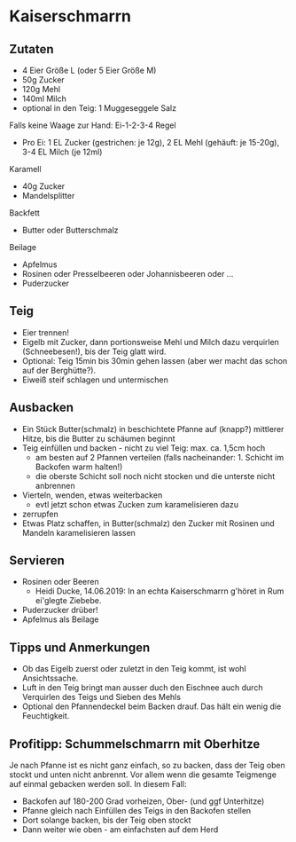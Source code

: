# Kaiserschmarrn

## Zutaten
* 4 Eier Größe L (oder 5 Eier Größe M)
* 50g Zucker
* 120g Mehl
* 140ml Milch
* optional in den Teig: 1 Muggeseggele Salz

Falls keine Waage zur Hand: Ei-1-2-3-4 Regel
* Pro Ei: 1 EL Zucker (gestrichen: je 12g), 2 EL Mehl (gehäuft: je 15-20g), 3-4 EL Milch (je 12ml)

Karamell
* 40g Zucker
* Mandelsplitter

Backfett
* Butter oder Butterschmalz

Beilage
* Apfelmus
* Rosinen oder Presselbeeren oder Johannisbeeren oder ...
* Puderzucker

## Teig
* Eier trennen!
* Eigelb mit Zucker, dann portionsweise Mehl und Milch dazu verquirlen (Schneebesen!), bis der Teig glatt wird. 
* Optional: Teig 15min bis 30min gehen lassen (aber wer macht das schon auf der Berghütte?).
* Eiweiß steif schlagen und untermischen

## Ausbacken
* Ein Stück Butter(schmalz) in beschichtete Pfanne auf (knapp?) mittlerer Hitze, bis die Butter zu schäumen beginnt
* Teig einfüllen und backen - nicht zu viel Teig: max. ca. 1,5cm hoch
  * am besten auf 2 Pfannen verteilen (falls nacheinander: 1. Schicht im Backofen warm halten!)
  * die oberste Schicht soll noch nicht stocken und die unterste nicht anbrennen
* Vierteln, wenden, etwas weiterbacken 
  * evtl jetzt schon etwas Zucken zum karamelisieren dazu
* zerrupfen
* Etwas Platz schaffen, in Butter(schmalz) den Zucker mit Rosinen und Mandeln karamelisieren lassen

## Servieren
* Rosinen oder Beeren
  * Heidi Ducke, 14.06.2019: In an echta Kaiserschmarrn g'höret in Rum ei'glegte Ziebebe.
* Puderzucker drüber!
* Apfelmus als Beilage

## Tipps und Anmerkungen 
* Ob das Eigelb zuerst oder zuletzt in den Teig kommt, ist wohl Ansichtssache.
* Luft in den Teig bringt man ausser duch den Eischnee auch durch Verquirlen des Teigs und Sieben des Mehls
* Optional den Pfannendeckel beim Backen drauf. Das hält ein wenig die Feuchtigkeit.

## Profitipp: Schummelschmarrn mit Oberhitze
Je nach Pfanne ist es nicht ganz einfach, so zu backen, dass der Teig oben stockt und unten nicht anbrennt.
Vor allem wenn die gesamte Teigmenge auf einmal gebacken werden soll.
In diesem Fall:
* Backofen auf 180-200 Grad vorheizen, Ober- (und ggf Unterhitze)
* Pfanne gleich nach Einfüllen des Teigs in den Backofen stellen
* Dort solange backen, bis der Teig oben stockt
* Dann weiter wie oben - am einfachsten auf dem Herd
